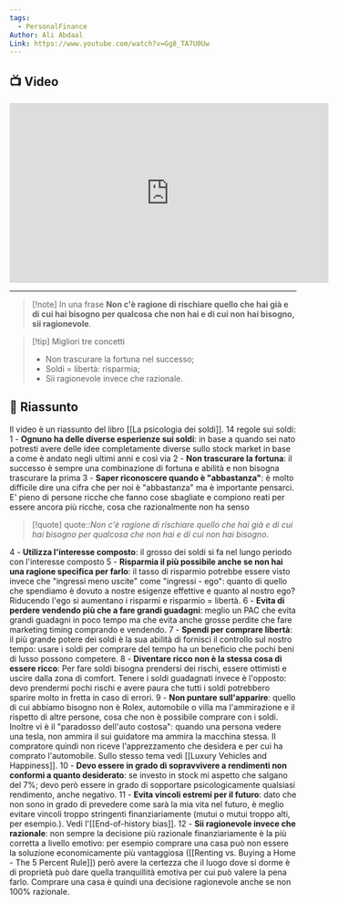```yaml
---
tags:
  - PersonalFinance
Author: Ali Abdaal
Link: https://www.youtube.com/watch?v=Gg8_TA7U0Uw
---
```

## 📺 Video
<div class="iframe-container">
  <iframe width="560" height="315" src="https://www.youtube.com/embed/Gg8_TA7U0Uw" title="YouTube video player" frameborder="0" allow="accelerometer; autoplay; clipboard-write; encrypted-media; gyroscope; picture-in-picture" allowfullscreen></iframe>
</div>

---

> [!note] In una frase
> **Non c'è ragione di rischiare quello che hai già e di cui hai bisogno per qualcosa che non hai e di cui non hai bisogno, sii ragionevole**.

> [!tip] Migliori tre concetti
> - Non trascurare la fortuna nel successo;
> - Soldi = libertà: risparmia;
> - Sii ragionevole invece che razionale.

## 📒 Riassunto
Il video è un riassunto del libro [[La psicologia dei soldi]].
14 regole sui soldi:
1 -  **Ognuno ha delle diverse esperienze sui soldi**: in base a quando sei nato potresti avere delle idee completamente diverse sullo stock market in base a come è andato negli ultimi anni e così via
2 - **Non trascurare la fortuna**: il successo è sempre una combinazione di fortuna e abilità e non bisogna trascurare la prima
3 - **Saper riconoscere quando è "abbastanza"**: è molto difficile dire una cifra che per noi è "abbastanza" ma è importante pensarci. E' pieno di persone ricche che fanno cose sbagliate e compiono reati per essere ancora più ricche, cosa che razionalmente non ha senso
> [!quote]
> quote::*Non c'è ragione di rischiare quello che hai già e di cui hai bisogno per qualcosa che non hai e di cui non hai bisogno*.

4 - **Utilizza l'interesse composto**: il grosso dei soldi si fa nel lungo periodo con l'interesse composto
5 - **Risparmia il più possibile anche se non hai una ragione specifica per farlo**: il tasso di risparmio potrebbe essere visto invece che "ingressi meno uscite" come "ingressi - ego": quanto di quello che spendiamo è dovuto a nostre esigenze effettive e quanto al nostro ego? Riducendo l'ego si aumentano i risparmi e risparmio = libertà.
6 - **Evita di perdere vendendo più che a fare grandi guadagni**: meglio un PAC che evita grandi guadagni in poco tempo ma che evita anche grosse perdite che fare marketing timing comprando e vendendo.
7 - **Spendi per comprare libertà**: il più grande potere dei soldi è la sua abilità di fornisci il controllo sul nostro tempo: usare i soldi per comprare del tempo ha un beneficio che pochi beni di lusso possono competere.
8 - **Diventare ricco non è la stessa cosa di essere ricco**: Per fare soldi bisogna prendersi dei rischi, essere ottimisti e uscire dalla zona di comfort. Tenere i soldi guadagnati invece è l'opposto: devo prendermi pochi rischi e avere paura che tutti i soldi potrebbero sparire molto in fretta in caso di errori.
9 - **Non puntare sull'apparire**:  quello di cui abbiamo bisogno non è Rolex, automobile o villa ma l'ammirazione e il rispetto di altre persone, cosa che non è possibile comprare con i soldi. Inoltre vi è il "paradosso dell'auto costosa": quando una persona vedere una tesla, non ammira il sui guidatore ma ammira la macchina stessa. Il compratore quindi non riceve l'apprezzamento che desidera e per cui ha comprato l'automobile. Sullo stesso tema vedi [[Luxury Vehicles and Happiness]].
10 - **Devo essere in grado di sopravvivere a rendimenti non conformi a quanto desiderato**: se investo in stock mi aspetto che salgano del 7%; devo però essere in grado di sopportare psicologicamente qualsiasi rendimento, anche negativo.
11 - **Evita vincoli estremi per il futuro**: dato che non sono in grado di prevedere come sarà la mia vita nel futuro, è meglio evitare vincoli troppo stringenti finanziariamente (mutui o mutui troppo alti, per esempio.). Vedi l'[[End-of-history bias]].
12 - **Sii ragionevole invece che razionale**: non sempre la decisione più razionale finanziariamente è la più corretta a livello emotivo: per esempio comprare una casa può non essere la soluzione economicamente più vantaggiosa ([[Renting vs. Buying a Home - The 5 Percent Rule]]) però avere la certezza che il luogo dove si dorme è di proprietà può dare quella tranquillità emotiva per cui può valere la pena farlo. Comprare una casa è quindi una decisione ragionevole anche se non 100% razionale.